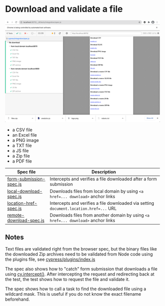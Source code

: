# Download and validate a file

![File download in Chrome](images/chrome.png)

- a CSV file
- an Excel file
- a PNG image
- a TXT file
- a JS file
- a Zip file
- a PDF file

Spec file | Description
---|---
[form-submission-spec.js](./cypress/integration/form-submission-spec.js) | Intercepts and verifies a file downloaded after a form submission
[local-download-spec.js](./cypress/integration/local-download-spec.js) | Downloads files from local domain by using `<a href=... download>` anchor links
[location-href-spec.js](./cypress/integration/location-href-spec.js) | Intercepts and verifies a file downloaded via setting `document.location.href=...` URL
[remote-download-spec.js](./cypress/integration/remote-download-spec.js) | Downloads files from another domain by using `<a href=... download>` anchor links

## Notes

Text files are validated right from the browser spec, but the binary files like the downloaded Zip archives need to be validated from Node code using the plugins file, see [cypress/plugins/index.js](cypress/plugins/index.js)

The spec also shows how to "catch" form submission that downloads a file using [cy.intercept()](https://on.cypress.io/intercept). After intercepting the request and redirecting back at the test, the test shows how to request the file and validate it.

The spec shows how to call a task to find the downloaded file using a wildcard mask. This is useful if you do not know the exact filename beforehand.
